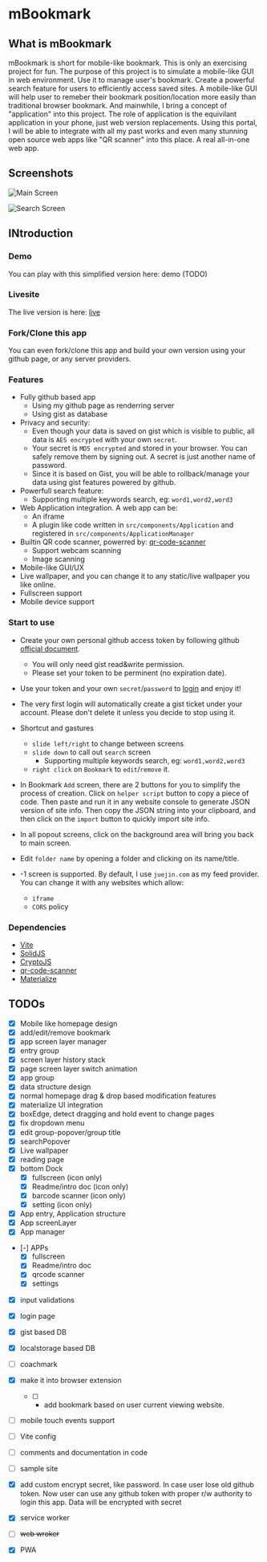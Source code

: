 # mBookmark

## What is mBookmark

mBookmark is short for mobile-like bookmark. This is only an exercising project for fun. The purpose of this project is to simulate a mobile-like GUI in web environment. Use it to manage user's bookmark. Create a powerful search feature for users to efficiently access saved sites. A mobile-like GUI will help user to remeber their bookmark position/location more easily than traditional browser bookmark. And mainwhile, I bring a concept of "application" into this project. The role of application is the equivilant application in your phone, just web version replacements. Using this portal, I will be able to integrate with all my past works and even many stunning open source web apps like "QR scanner" into this place. A real all-in-one web app.

## Screenshots

![Main Screen](https://github.com/phoenixzqy/mBookmark/blob/main/images/main_screen.png "Main Screen")

![Search Screen](https://github.com/phoenixzqy/mBookmark/blob/main/images/search_screen.png "Search Screen")

## INtroduction

### Demo

You can play with this simplified version here: demo (TODO)

### Livesite

The live version is here: [live](https://phoenixzqy.github.io/demo/mBookmark/index.html)

### Fork/Clone this app

You can even fork/clone this app and build your own version using your github page, or any server providers.

### Features

* Fully github based app
  * Using my github page as renderring server
  * Using gist as database
* Privacy and security:
  * Even though your data is saved on gist which is visible to public, all data is `AES encrypted` with your own `secret`.
  * Your secret is `MD5 encrypted` and stored in your browser. You can safely remove them by signing out. A secret is just another name of password.
  * Since it is based on Gist, you will be able to rollback/manage your data using gist features powered by github.
* Powerfull search feature:
  * Supporting multiple keywords search, eg: `word1,word2,word3`
* Web Application integration. A web app can be:
  * An iframe
  * A plugin like code written in `src/components/Application` and registered in `src/components/ApplicationManager`
* Builtin QR code scanner, powerred by: [qr-code-scanner](https://github.com/code-kotis/qr-code-scanner)
  * Support webcam scanning
  * Image scanning
* Mobile-like GUI/UX
* Live wallpaper, and you can change it to any static/live wallpaper you like online.
* Fullscreen support
* Mobile device support

### Start to use

* Create your own personal github access token by following github [official document](https://docs.github.com/en/authentication/keeping-your-account-and-data-secure/creating-a-personal-access-token).
  * You will only need gist read&write permission.
  * Please set your token to be perminent (no expiration date).
* Use your token and your own `secret`/`password` to [login](https://phoenixzqy.github.io/demo/mBookmark/index.html) and enjoy it!

* The very first login will automatically create a gist ticket under your account. Please don't delete it unless you decide to stop using it.

* Shortcut and gastures
  * `slide left/right` to change between screens
  * `slide down` to call out `search` screen
    * Supporting multiple keywords search, eg: `word1,word2,word3`
  * `right click` on `Bookmark` to `edit`/`remove` it.
* In Bookmark `Add` screen, there are 2 buttons for you to simplify the process of creation. Click on `helper script` button to copy a piece of code. Then paste and run it in any website console to generate JSON version of site info. Then copy the JSON string into your clipboard, and then click on the `import` button to quickly import site info.
* In all popout screens, click on the background area will bring you back to main screen.
* Edit `folder name` by opening a folder and clicking on its name/title.
* -1 screen is supported. By default, I use `juejin.com` as my feed provider. You can change it with any websites which allow:
  * `iframe`
  * `CORS` policy

### Dependencies

* [Vite](https://vitejs.dev/)
* [SolidJS](https://www.solidjs.com/)
* [CryptoJS](https://github.com/brix/crypto-js)
* [qr-code-scanner](https://github.com/code-kotis/qr-code-scanner)
* [Materialize](https://materializecss.com/)

## TODOs

* [x] Mobile like homepage design
* [x] add/edit/remove bookmark
* [x] app screen layer manager
* [x] entry group
* [x] screen layer history stack
* [x] page screen layer switch animation
* [x] app group
* [x] data structure design
* [x] normal homepage drag & drop based modification features
* [x] materialize UI integration
* [x] boxEdge, detect dragging and hold event to change pages
* [x] fix dropdown menu
* [x] edit group-popover/group title
* [x] searchPopover
* [x] Live wallpaper
* [x] reading page
* [x] bottom Dock
  * [x] fullscreen (icon only)
  * [x] Readme/intro doc (icon only)
  * [x] barcode scanner (icon only)
  * [x] setting (icon only)
* [x] App entry, Application structure
* [x] App screenLayer
* [x] App manager
* [-] APPs
  * [x] fullscreen
  * [x] Readme/intro doc
  * [x] qrcode scanner
  * [x] settings
* [x] input validations
* [x] login page
* [x] gist based DB
* [x] localstorage based DB
* [ ] coachmark
* [x] make it into browser extension
  * [ ] * add bookmark based on user current viewing website.
* [ ] mobile touch events support
* [ ] Vite config
* [ ] comments and documentation in code

* [ ] sample site
* [x] add custom encrypt secret, like password. In case user lose old github token. Now user can use any github token with proper r/w authority to login this app. Data will be encrypted with secret
* [x] service worker
* [ ] ~~web wroker~~
* [x] PWA
